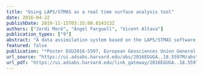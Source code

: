 ```yaml
---
title: "Using LAPS/STMAS as a real time surface analysis tool"
date: 2016-04-22
publishDate: 2019-11-15T03:35:00.814313Z
authors: ["Jordi Moré", "Àngel Farguell", "Vicent Altava"]
publication_types: ["9"]
abstract: "A data assimilation system based on the LAPS/STMAS software is tested for a full year (2012) to provide hourly surface analyses at high resolution (3 km) in a complex terrain area centered over Catalonia. In particular, surface observations of more than 150 automatic weather stations (AWS) of the Meteorological Service of Catalonia (SMC) are combined with the operational outputs of WRF-ARW model at 3 km available at SMC. The hourly analyses obtained are verified against independent observations in order to evaluate the system as a real time tool in a small meteorological office. Additionally, an special study is carried out focusing on temperature at 2 m by means of introducing some code modifications in the LAPS/STMAS software. These tests are compared together with a simple multiregression technique exclusively based on observational data (AWS). The comparison shows that the best results are obtained for STMAS when introducing an error weight that depends on the station topography representativeness, instead of just considering a common instrumental error for all the stations. Nevertheless, the multiregression technique still provides more accurate results on temperature and reveals that additional work has to be done in order to improve the system."
featured: false
publication: "*Poster EGU2016-5597, European Geosciences Union General Assembly (EGU), Vienna, Austria, 17-22 April*"
url_source: "https://ui.adsabs.harvard.edu/abs/2016EGUGA..18.5597M/abstract"
url_pdf: "https://ui.adsabs.harvard.edu/link_gateway/2016EGUGA..18.5597M/PUB_PDF"
---
```


